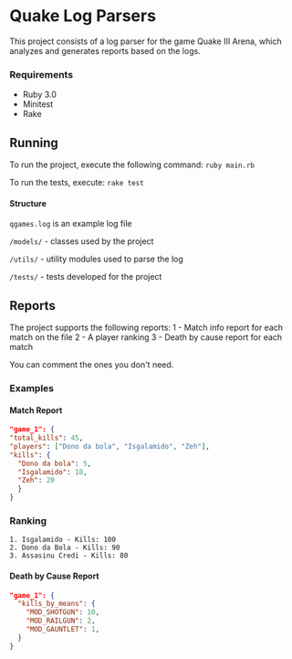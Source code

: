 # Quake Log Parsers

This project consists of a log parser for the game Quake III Arena, which analyzes and generates reports based on the logs.

### Requirements
- Ruby 3.0
- Minitest
- Rake
  
## Running

To run the project, execute the following command:
``ruby main.rb``

To run the tests, execute:
``rake test``

#### Structure
``qgames.log`` is an example log file

``/models/`` - classes used by the project

``/utils/`` - utility modules used to parse the log

``/tests/`` - tests developed for the project



## Reports
The project supports the following reports:
1 - Match info report for each match on the file
2 - A player ranking
3 - Death by cause report for each match

You can comment the ones you don't need.

### Examples

#### Match Report
```json
"game_1": {
"total_kills": 45,
"players": ["Dono da bola", "Isgalamido", "Zeh"],
"kills": {
  "Dono da bola": 5,
  "Isgalamido": 18,
  "Zeh": 20
  }
}
```

### Ranking
```
1. Isgalamido - Kills: 100
2. Dono da Bola - Kills: 90
3. Assasinu Credi - Kills: 80
```

#### Death by Cause Report
```json
"game_1": {
  "kills_by_means": {
    "MOD_SHOTGUN": 10,
    "MOD_RAILGUN": 2,
    "MOD_GAUNTLET": 1,
  }
}
```
